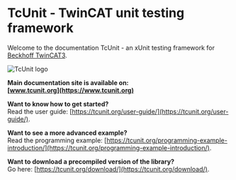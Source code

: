 # TcUnit - TwinCAT unit testing framework


Welcome to the documentation TcUnit - an xUnit testing framework for [Beckhoff TwinCAT3](https://www.beckhoff.com/english.asp?twincat/twincat-3.htm).

![TcUnit logo][logo]

**Main documentation site is available on:**  
**[www.tcunit.org](https://www.tcunit.org)**

**Want to know how to get started?**  
Read the user guide: [https://tcunit.org/user-guide/](https://tcunit.org/user-guide/).

**Want to see a more advanced example?**  
Read the programming example: [https://tcunit.org/programming-example-introduction/](https://tcunit.org/programming-example-introduction/).

**Want to download a precompiled version of the library?**  
Go here: [https://tcunit.org/download/](https://tcunit.org/download/).

[logo]: https://tcunit.org/wp-content/uploads/2018/11/TcUnit-logo-for-github.jpg "TcUnit logo"